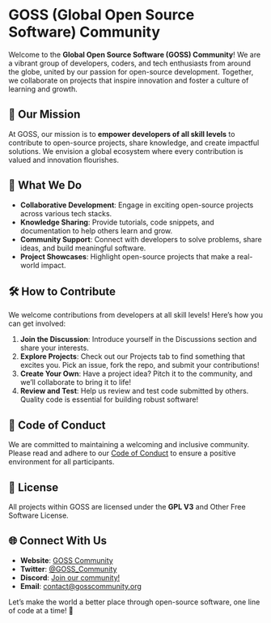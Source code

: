 # GOSS (Global Open Source Software) Community

Welcome to the **Global Open Source Software (GOSS) Community**! We are a vibrant group of developers, coders, and tech enthusiasts from around the globe, united by our passion for open-source development. Together, we collaborate on projects that inspire innovation and foster a culture of learning and growth.

## 🌟 Our Mission
At GOSS, our mission is to **empower developers of all skill levels** to contribute to open-source projects, share knowledge, and create impactful solutions. We envision a global ecosystem where every contribution is valued and innovation flourishes.

## 🔧 What We Do
- **Collaborative Development**: Engage in exciting open-source projects across various tech stacks.
- **Knowledge Sharing**: Provide tutorials, code snippets, and documentation to help others learn and grow.
- **Community Support**: Connect with developers to solve problems, share ideas, and build meaningful software.
- **Project Showcases**: Highlight open-source projects that make a real-world impact.

## 🛠️ How to Contribute
We welcome contributions from developers at all skill levels! Here’s how you can get involved:

1. **Join the Discussion**: Introduce yourself in the Discussions section and share your interests.
2. **Explore Projects**: Check out our Projects tab to find something that excites you. Pick an issue, fork the repo, and submit your contributions!
3. **Create Your Own**: Have a project idea? Pitch it to the community, and we’ll collaborate to bring it to life!
4. **Review and Test**: Help us review and test code submitted by others. Quality code is essential for building robust software!

## 🤝 Code of Conduct
We are committed to maintaining a welcoming and inclusive community. Please read and adhere to our [Code of Conduct](/CODEOFCONDUCT) to ensure a positive environment for all participants.

## 📄 License
All projects within GOSS are licensed under the **GPL V3** and Other Free Software License.
## 🌐 Connect With Us
- **Website**: [GOSS Community](https://goss-network.tech)
- **Twitter**: [@GOSS_Community](https://twitter.com/GOSS_Community)
- **Discord**: [Join our community!](link-to-discord)
- **Email**: [contact@gosscommunity.org](mailto:globalopenss@gmail.com)

Let’s make the world a better place through open-source software, one line of code at a time! 🚀


<!--

**Here are some ideas to get you started:**

🙋‍♀️ A short introduction - what is your organization all about?
🌈 Contribution guidelines - how can the community get involved?
👩‍💻 Useful resources - where can the community find your docs? Is there anything else the community should know?
🍿 Fun facts - what does your team eat for breakfast?
🧙 Remember, you can do mighty things with the power of [Markdown](https://docs.github.com/github/writing-on-github/getting-started-with-writing-and-formatting-on-github/basic-writing-and-formatting-syntax)
-->
